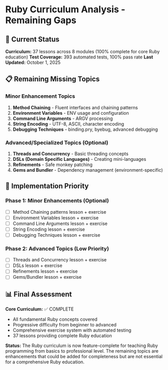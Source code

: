 # Ruby Curriculum Analysis - Remaining Gaps

## 🎯 Current Status

**Curriculum:** 37 lessons across 8 modules (100% complete for core Ruby education)
**Test Coverage:** 393 automated tests, 100% pass rate
**Last Updated:** October 1, 2025

## 📋 Remaining Missing Topics

### Minor Enhancement Topics

1. **Method Chaining** - Fluent interfaces and chaining patterns
2. **Environment Variables** - ENV usage and configuration
3. **Command Line Arguments** - ARGV processing
4. **String Encoding** - UTF-8, ASCII, character encoding
5. **Debugging Techniques** - binding.pry, byebug, advanced debugging

### Advanced/Specialized Topics (Optional)

1. **Threads and Concurrency** - Basic threading concepts
2. **DSLs (Domain Specific Languages)** - Creating mini-languages
3. **Refinements** - Safe monkey patching
4. **Gems and Bundler** - Dependency management (environment-specific)

## 🚀 Implementation Priority

### Phase 1: Minor Enhancements (Optional)

- [ ] Method Chaining patterns lesson + exercise
- [ ] Environment Variables lesson + exercise
- [ ] Command Line Arguments lesson + exercise
- [ ] String Encoding lesson + exercise
- [ ] Debugging Techniques lesson + exercise

### Phase 2: Advanced Topics (Low Priority)

- [ ] Threads and Concurrency lesson + exercise
- [ ] DSLs lesson + exercise
- [ ] Refinements lesson + exercise
- [ ] Gems/Bundler lesson + exercise

## 📊 Final Assessment

**Core Curriculum:** ✅ COMPLETE

- All fundamental Ruby concepts covered
- Progressive difficulty from beginner to advanced
- Comprehensive exercise system with automated testing
- 37 lessons providing complete Ruby education

**Status:** The Ruby curriculum is now feature-complete for teaching Ruby programming from basics to professional level. The remaining topics are enhancements that could be added for completeness but are not essential for a comprehensive Ruby education.
